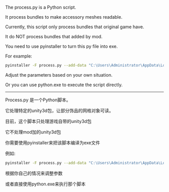 The process.py is a Python script.

It process bundles to make accessory meshes readable.

Currently, this script only process bundles that original game have.

It do NOT process bundles that added by mod.

You need to use pyinstaller to turn this py file into exe.

For example: 
```bash
pyinstaller -F process.py --add-data "C:\Users\Administrator\AppData\Local\Packages\PythonSoftwareFoundation.Python.3.9_qbz5n2kfra8p0\LocalCache\local-packages\Python39\site-packages\UnityPy\resources;UnityPy\resources"
```

Adjust the parameters based on your own situation.

Or you can use python.exe to execute the script directly.

---

Process.py 是一个Python脚本。

它处理特定的unity3d包，让部分饰品的网格对象可读。

目前，这个脚本只处理游戏自带的unity3d包

它不处理mod加的unity3d包

你需要使用pyinstaller来把该脚本编译为exe文件

例如: 
```bash
pyinstaller -F process.py --add-data "C:\Users\Administrator\AppData\Local\Packages\PythonSoftwareFoundation.Python.3.9_qbz5n2kfra8p0\LocalCache\local-packages\Python39\site-packages\UnityPy\resources;UnityPy\resources"
```
根据你自己的情况来调整参数

或者直接使用python.exe来执行那个脚本
